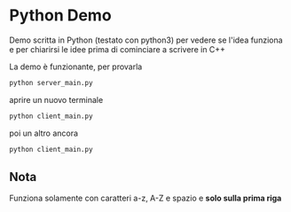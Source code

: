 # Python Demo

Demo scritta in Python (testato con python3) per vedere se l'idea funziona e per chiarirsi le idee prima di cominciare a scrivere in C++

La demo è funzionante, per provarla

```bash
python server_main.py
```

aprire un nuovo terminale

```bash
python client_main.py
```

poi un altro ancora

```bash
python client_main.py
```



## Nota

Funziona solamente con caratteri a-z, A-Z e spazio e **solo sulla prima riga**

